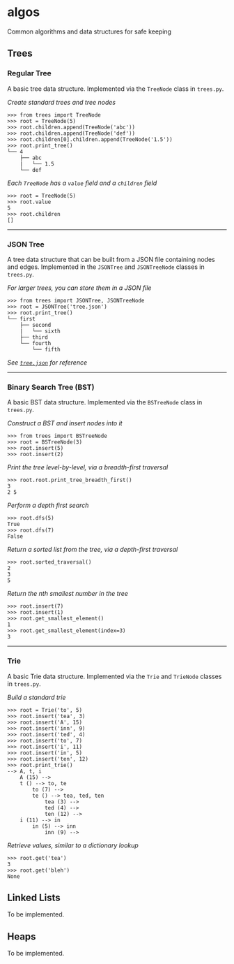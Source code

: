 # algos
Common algorithms and data structures for safe keeping

## Trees
### Regular Tree
A basic tree data structure. Implemented via the `TreeNode` class in `trees.py`.

*Create standard trees and tree nodes*
```
>>> from trees import TreeNode
>>> root = TreeNode(5)
>>> root.children.append(TreeNode('abc'))
>>> root.children.append(TreeNode('def'))
>>> root.children[0].children.append(TreeNode('1.5'))
>>> root.print_tree()
└── 4
    ├── abc
    |   └── 1.5
    └── def
```
*Each `TreeNode` has a `value` field and a `children` field*
```
>>> root = TreeNode(5)
>>> root.value
5
>>> root.children
[]
```
<hr>

### JSON Tree
A tree data structure that can be built from a JSON file containing nodes and edges. Implemented in the `JSONTree` and `JSONTreeNode` classes in `trees.py`.

*For larger trees, you can store them in a JSON file*
```
>>> from trees import JSONTree, JSONTreeNode
>>> root = JSONTree('tree.json')
>>> root.print_tree()
└── first
    ├── second
    |   └── sixth
    ├── third
    └── fourth
        └── fifth
```
*See [`tree.json`](https://github.com/wcarhart/algos/blob/master/tree.json) for reference*
<hr>

### Binary Search Tree (BST)
A basic BST data structure. Implemented via the `BSTreeNode` class in `trees.py`.

*Construct a BST and insert nodes into it*
```
>>> from trees import BSTreeNode
>>> root = BSTreeNode(3)
>>> root.insert(5)
>>> root.insert(2)
```

*Print the tree level-by-level, via a breadth-first traversal*
```
>>> root.root.print_tree_breadth_first()
3 
2 5 
```

*Perform a depth first search*
```
>>> root.dfs(5)
True
>>> root.dfs(7)
False
```

*Return a sorted list from the tree, via a depth-first traversal*
```
>>> root.sorted_traversal()
2
3
5
```

*Return the nth smallest number in the tree*
```
>>> root.insert(7)
>>> root.insert(1)
>>> root.get_smallest_element()
1
>>> root.get_smallest_element(index=3)
3
```
<hr>

### Trie
A basic Trie data structure. Implemented via the `Trie` and `TrieNode` classes in `trees.py`.

*Build a standard trie*
```
>>> root = Trie('to', 5)
>>> root.insert('tea', 3)
>>> root.insert('A', 15)
>>> root.insert('inn', 9)
>>> root.insert('ted', 4)
>>> root.insert('to', 7)
>>> root.insert('i', 11)
>>> root.insert('in', 5)
>>> root.insert('ten', 12)
>>> root.print_trie()
--> A, t, i
    A (15) --> 
    t () --> to, te
        to (7) --> 
        te () --> tea, ted, ten
            tea (3) --> 
            ted (4) --> 
            ten (12) --> 
    i (11) --> in
        in (5) --> inn
            inn (9) --> 
```

*Retrieve values, similar to a dictionary lookup*
```
>>> root.get('tea')
3
>>> root.get('bleh')
None
```

## Linked Lists
To be implemented.

## Heaps
To be implemented.
